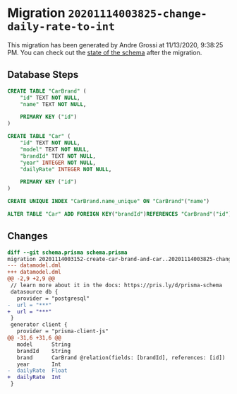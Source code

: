 # Migration `20201114003825-change-daily-rate-to-int`

This migration has been generated by Andre Grossi at 11/13/2020, 9:38:25 PM.
You can check out the [state of the schema](./schema.prisma) after the migration.

## Database Steps

```sql
CREATE TABLE "CarBrand" (
    "id" TEXT NOT NULL,
    "name" TEXT NOT NULL,

    PRIMARY KEY ("id")
)

CREATE TABLE "Car" (
    "id" TEXT NOT NULL,
    "model" TEXT NOT NULL,
    "brandId" TEXT NOT NULL,
    "year" INTEGER NOT NULL,
    "dailyRate" INTEGER NOT NULL,

    PRIMARY KEY ("id")
)

CREATE UNIQUE INDEX "CarBrand.name_unique" ON "CarBrand"("name")

ALTER TABLE "Car" ADD FOREIGN KEY("brandId")REFERENCES "CarBrand"("id") ON DELETE CASCADE ON UPDATE CASCADE
```

## Changes

```diff
diff --git schema.prisma schema.prisma
migration 20201114003152-create-car-brand-and-car..20201114003825-change-daily-rate-to-int
--- datamodel.dml
+++ datamodel.dml
@@ -2,9 +2,9 @@
 // learn more about it in the docs: https://pris.ly/d/prisma-schema
 datasource db {
   provider = "postgresql"
-  url = "***"
+  url = "***"
 }
 generator client {
   provider = "prisma-client-js"
@@ -31,6 +31,6 @@
   model      String
   brandId    String
   brand      CarBrand @relation(fields: [brandId], references: [id])
   year       Int
-  dailyRate  Float
+  dailyRate  Int
 }
```


